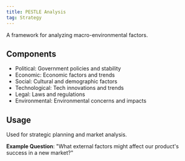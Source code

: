 ```yaml
---
title: PESTLE Analysis
tag: Strategy
---
```


A framework for analyzing macro-environmental factors.

## Components
- Political: Government policies and stability
- Economic: Economic factors and trends
- Social: Cultural and demographic factors
- Technological: Tech innovations and trends
- Legal: Laws and regulations
- Environmental: Environmental concerns and impacts

## Usage
Used for strategic planning and market analysis.

**Example Question**: "What external factors might affect our product's success in a new market?"
